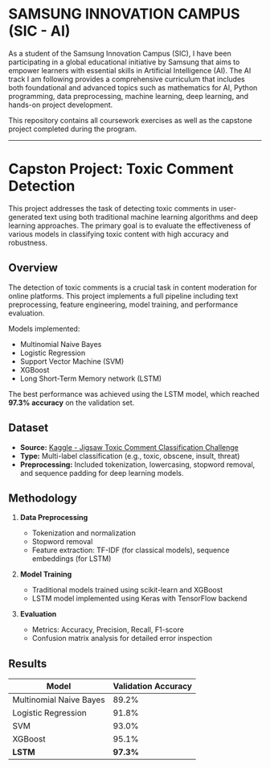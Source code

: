 # SAMSUNG INNOVATION CAMPUS (SIC - AI)
As a student of the Samsung Innovation Campus (SIC), I have been participating in a global educational initiative by Samsung that aims to empower learners with essential skills in Artificial Intelligence (AI). The AI track I am following provides a comprehensive curriculum that includes both foundational and advanced topics such as mathematics for AI, Python programming, data preprocessing, machine learning, deep learning, and hands-on project development.

This repository contains all coursework exercises as well as the capstone project completed during the program.

---
# Capston Project: Toxic Comment Detection

This project addresses the task of detecting toxic comments in user-generated text using both traditional machine learning algorithms and deep learning approaches. The primary goal is to evaluate the effectiveness of various models in classifying toxic content with high accuracy and robustness.

## Overview

The detection of toxic comments is a crucial task in content moderation for online platforms. This project implements a full pipeline including text preprocessing, feature engineering, model training, and performance evaluation.

Models implemented:
- Multinomial Naive Bayes
- Logistic Regression
- Support Vector Machine (SVM)
- XGBoost
- Long Short-Term Memory network (LSTM)

The best performance was achieved using the LSTM model, which reached **97.3% accuracy** on the validation set.

## Dataset

- **Source:** [Kaggle - Jigsaw Toxic Comment Classification Challenge](https://www.kaggle.com/c/jigsaw-toxic-comment-classification-challenge)
- **Type:** Multi-label classification (e.g., toxic, obscene, insult, threat)
- **Preprocessing:** Included tokenization, lowercasing, stopword removal, and sequence padding for deep learning models.

## Methodology

1. **Data Preprocessing**
   - Tokenization and normalization
   - Stopword removal
   - Feature extraction: TF-IDF (for classical models), sequence embeddings (for LSTM)

2. **Model Training**
   - Traditional models trained using scikit-learn and XGBoost
   - LSTM model implemented using Keras with TensorFlow backend

3. **Evaluation**
   - Metrics: Accuracy, Precision, Recall, F1-score
   - Confusion matrix analysis for detailed error inspection

## Results

| Model                  | Validation Accuracy |
|------------------------|---------------------|
| Multinomial Naive Bayes| 89.2%               |
| Logistic Regression    | 91.8%               |
| SVM                    | 93.0%               |
| XGBoost                | 95.1%               |
| **LSTM**               | **97.3%**           |


